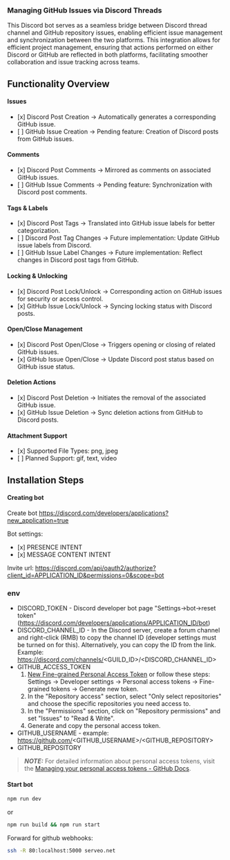 ### Managing GitHub Issues via Discord Threads

This Discord bot serves as a seamless bridge between Discord thread channel and GitHub repository issues, enabling efficient issue management and synchronization between the two platforms. This integration allows for efficient project management, ensuring that actions performed on either Discord or GitHub are reflected in both platforms, facilitating smoother collaboration and issue tracking across teams.

## Functionality Overview

#### Issues

-   \[x] Discord Post Creation -> Automatically generates a corresponding GitHub issue.
-   \[ ] GitHub Issue Creation -> Pending feature: Creation of Discord posts from GitHub issues.

#### Comments

-   \[x] Discord Post Comments -> Mirrored as comments on associated GitHub issues.
-   \[ ] GitHub Issue Comments -> Pending feature: Synchronization with Discord post comments.

#### Tags & Labels

-   \[x] Discord Post Tags -> Translated into GitHub issue labels for better categorization.
-   \[ ] Discord Post Tag Changes -> Future implementation: Update GitHub issue labels from Discord.
-   \[ ] GitHub Issue Label Changes -> Future implementation: Reflect changes in Discord post tags from GitHub.

#### Locking & Unlocking

-   \[x] Discord Post Lock/Unlock -> Corresponding action on GitHub issues for security or access control.
-   \[x] GitHub Issue Lock/Unlock -> Syncing locking status with Discord posts.

#### Open/Close Management

-   \[x] Discord Post Open/Close -> Triggers opening or closing of related GitHub issues.
-   \[x] GitHub Issue Open/Close -> Update Discord post status based on GitHub issue status.

#### Deletion Actions

-   \[x] Discord Post Deletion -> Initiates the removal of the associated GitHub issue.
-   \[x] GitHub Issue Deletion -> Sync deletion actions from GitHub to Discord posts.

#### Attachment Support

-   \[x] Supported File Types: png, jpeg
-   \[ ] Planned Support: gif, text, video

## Installation Steps

#### Creating bot

Create bot https://discord.com/developers/applications?new_application=true

Bot settings:

-   \[x] PRESENCE INTENT
-   \[x] MESSAGE CONTENT INTENT

Invite url: https://discord.com/api/oauth2/authorize?client_id=APPLICATION_ID&permissions=0&scope=bot

### env

-   DISCORD_TOKEN - Discord developer bot page "Settings->bot->reset token" (https://discord.com/developers/applications/APPLICATION_ID/bot)
-   DISCORD_CHANNEL_ID - In the Discord server, create a forum channel and right-click (RMB) to copy the channel ID (developer settings must be turned on for this). Alternatively, you can copy the ID from the link. Example:
https://discord.com/channels/<GUILD_ID>/<DISCORD_CHANNEL_ID>
-   GITHUB_ACCESS_TOKEN 
    1. [New Fine-grained Personal Access Token](https://github.com/settings/personal-access-tokens/new) or follow these steps: Settings -> Developer settings -> Personal access tokens -> Fine-grained tokens -> Generate new token.
    2. In the "Repository access" section, select "Only select repositories" and choose the specific repositories you need access to.
    3. In the "Permissions" section, click on "Repository permissions" and set "Issues" to "Read & Write".
    4. Generate and copy the personal access token.
-   GITHUB_USERNAME - example: https://github.com/<GITHUB_USERNAME>/<GITHUB_REPOSITORY>
-   GITHUB_REPOSITORY

> **_NOTE:_** For detailed information about personal access tokens, visit the [Managing your personal access tokens - GitHub Docs](https://docs.github.com/en/authentication/keeping-your-account-and-data-secure/managing-your-personal-access-tokens).

#### Start bot

```bash
npm run dev
```

or

```bash
npm run build && npm run start
```

Forward for github webhooks:
```bash
ssh -R 80:localhost:5000 serveo.net
```
